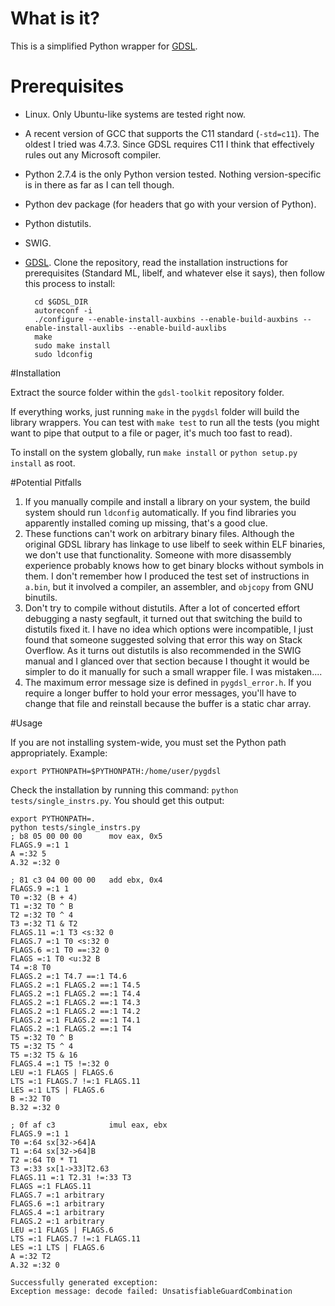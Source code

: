# What is it?

This is a simplified Python wrapper for [GDSL](http://code.google.com/p/gdsl-toolkit/).

# Prerequisites

* Linux. Only Ubuntu-like systems are tested right now.
* A recent version of GCC that supports the C11 standard (`-std=c11`). The oldest I tried was 4.7.3. Since GDSL
  requires C11 I think that effectively rules out any Microsoft compiler.
* Python 2.7.4 is the only Python version tested. Nothing version-specific is in there as far as I can tell though.
* Python dev package (for headers that go with your version of Python).
* Python distutils.
* SWIG.
* [GDSL](http://code.google.com/p/gdsl-toolkit/). Clone the repository, read the installation instructions for
  prerequisites (Standard ML, libelf, and whatever else it says), then follow this process to install:

        cd $GDSL_DIR
        autoreconf -i
        ./configure --enable-install-auxbins --enable-build-auxbins --enable-install-auxlibs --enable-build-auxlibs
        make
        sudo make install
        sudo ldconfig

#Installation

Extract the source folder within the `gdsl-toolkit` repository folder.

If everything works, just running `make` in the `pygdsl` folder will build the library wrappers. You
can test with `make test` to run all the tests (you might want to pipe that output to a file or pager,
it's much too fast to read).

To install on the system globally, run `make install` or `python setup.py install` as root.

#Potential Pitfalls

1. If you manually compile and install a library on your system, the build system should run `ldconfig` automatically.
   If you find libraries you apparently installed coming up missing, that's a good clue.
2. These functions can't work on arbitrary binary files. Although the original GDSL library has linkage to use
   libelf to seek within ELF binaries, we don't use that functionality. Someone with more disassembly experience
   probably knows how to get binary blocks without symbols in them. I don't remember how I produced the test set of
   instructions in `a.bin`, but it involved a compiler, an assembler, and `objcopy` from GNU binutils.
3. Don't try to compile without distutils. After a lot of concerted effort debugging a nasty segfault,
   it turned out that switching the build to distutils fixed it. I have no idea which options were incompatible,
   I just found that someone suggested solving that error this way on Stack Overflow. As it turns out distutils is
   also recommended in the SWIG manual and I glanced over that section because I thought it would be simpler to
   do it manually for such a small wrapper file. I was mistaken....
4. The maximum error message size is defined in `pygdsl_error.h`. If you require a longer buffer to hold your
   error messages, you'll have to change that file and reinstall because the buffer is a static char array.

#Usage

If you are not installing system-wide, you must set the Python path appropriately. Example:

    export PYTHONPATH=$PYTHONPATH:/home/user/pygdsl

Check the installation by running this command: `python tests/single_instrs.py`. You should get
this output:

    export PYTHONPATH=.
    python tests/single_instrs.py
    ; b8 05 00 00 00      mov eax, 0x5
    FLAGS.9 =:1 1
    A =:32 5
    A.32 =:32 0

    ; 81 c3 04 00 00 00   add ebx, 0x4
    FLAGS.9 =:1 1
    T0 =:32 (B + 4)
    T1 =:32 T0 ^ B
    T2 =:32 T0 ^ 4
    T3 =:32 T1 & T2
    FLAGS.11 =:1 T3 <s:32 0
    FLAGS.7 =:1 T0 <s:32 0
    FLAGS.6 =:1 T0 ==:32 0
    FLAGS =:1 T0 <u:32 B
    T4 =:8 T0
    FLAGS.2 =:1 T4.7 ==:1 T4.6
    FLAGS.2 =:1 FLAGS.2 ==:1 T4.5
    FLAGS.2 =:1 FLAGS.2 ==:1 T4.4
    FLAGS.2 =:1 FLAGS.2 ==:1 T4.3
    FLAGS.2 =:1 FLAGS.2 ==:1 T4.2
    FLAGS.2 =:1 FLAGS.2 ==:1 T4.1
    FLAGS.2 =:1 FLAGS.2 ==:1 T4
    T5 =:32 T0 ^ B
    T5 =:32 T5 ^ 4
    T5 =:32 T5 & 16
    FLAGS.4 =:1 T5 !=:32 0
    LEU =:1 FLAGS | FLAGS.6
    LTS =:1 FLAGS.7 !=:1 FLAGS.11
    LES =:1 LTS | FLAGS.6
    B =:32 T0
    B.32 =:32 0

    ; 0f af c3            imul eax, ebx
    FLAGS.9 =:1 1
    T0 =:64 sx[32->64]A
    T1 =:64 sx[32->64]B
    T2 =:64 T0 * T1
    T3 =:33 sx[1->33]T2.63
    FLAGS.11 =:1 T2.31 !=:33 T3
    FLAGS =:1 FLAGS.11
    FLAGS.7 =:1 arbitrary
    FLAGS.6 =:1 arbitrary
    FLAGS.4 =:1 arbitrary
    FLAGS.2 =:1 arbitrary
    LEU =:1 FLAGS | FLAGS.6
    LTS =:1 FLAGS.7 !=:1 FLAGS.11
    LES =:1 LTS | FLAGS.6
    A =:32 T2
    A.32 =:32 0

    Successfully generated exception:
    Exception message: decode failed: UnsatisfiableGuardCombination
